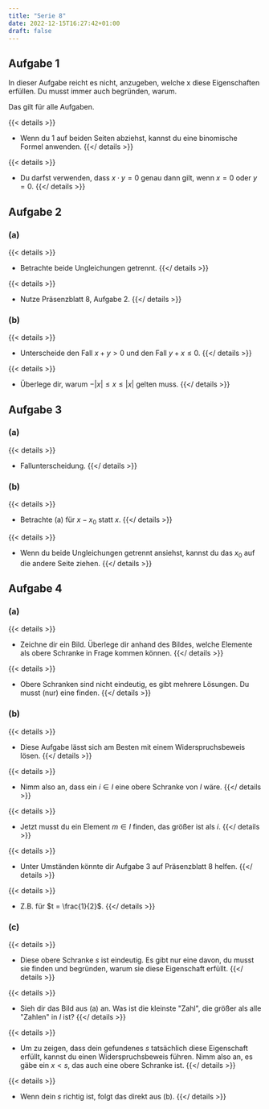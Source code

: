 ```yaml
---
title: "Serie 8"
date: 2022-12-15T16:27:42+01:00
draft: false
---
```


## Aufgabe 1

In dieser Aufgabe reicht es nicht, anzugeben, welche x diese Eigenschaften erfüllen. Du musst immer auch begründen, warum.

Das gilt für alle Aufgaben.

{{< details >}}
- Wenn du 1 auf beiden Seiten abziehst, kannst du eine binomische Formel anwenden.
{{</ details >}}

{{< details >}}
- Du darfst verwenden, dass $x \cdot y = 0$ genau dann gilt, wenn $x = 0$ oder $y = 0$.
{{</ details >}}

## Aufgabe 2

### (a)

{{< details >}}
- Betrachte beide Ungleichungen getrennt.
{{</ details >}}

{{< details >}}
- Nutze Präsenzblatt 8, Aufgabe 2.
{{</ details >}}

### (b)

{{< details >}}
- Unterscheide den Fall $x+y > 0$ und den Fall $y+x \leq 0$.
{{</ details >}}

{{< details >}}
- Überlege dir, warum $-|x| \leq x \leq |x|$ gelten muss.
{{</ details >}}

## Aufgabe 3

### (a)

{{< details >}}
- Fallunterscheidung.
{{</ details >}}

### (b)

{{< details >}}
- Betrachte (a) für $x-x_0$ statt $x$.
{{</ details >}}

{{< details >}}
- Wenn du beide Ungleichungen getrennt ansiehst, kannst du das $x_0$ auf die andere Seite ziehen.
{{</ details >}}

## Aufgabe 4

### (a)

{{< details >}}
- Zeichne dir ein Bild. Überlege dir anhand des Bildes, welche Elemente als obere Schranke in Frage kommen können.
{{</ details >}}

{{< details >}}
- Obere Schranken sind nicht eindeutig, es gibt mehrere Lösungen. Du musst (nur) eine finden.
{{</ details >}}

### (b)

{{< details >}}
- Diese Aufgabe lässt sich am Besten mit einem Widerspruchsbeweis lösen.
{{</ details >}}

{{< details >}}
- Nimm also an, dass ein $i \in I$ eine obere Schranke von $I$ wäre.
{{</ details >}}

{{< details >}}
- Jetzt musst du ein Element $m \in I$ finden, das größer ist als $i$.
{{</ details >}}

{{< details >}}
- Unter Umständen könnte dir Aufgabe 3 auf Präsenzblatt 8 helfen.
{{</ details >}}

{{< details >}}
- Z.B. für $t = \frac{1}{2}$.
{{</ details >}}

### (c)

{{< details >}}
- Diese obere Schranke $s$ ist eindeutig. Es gibt nur eine davon, du musst sie finden und begründen, warum sie diese Eigenschaft erfüllt.
{{</ details >}}

{{< details >}}
- Sieh dir das Bild aus (a) an. Was ist die kleinste "Zahl", die größer als alle "Zahlen" in $I$ ist?
{{</ details >}}

{{< details >}}
- Um zu zeigen, dass dein gefundenes $s$ tatsächlich diese Eigenschaft erfüllt, kannst du einen Widerspruchsbeweis führen. Nimm also an, es gäbe ein $x < s$, das auch eine obere Schranke ist.
{{</ details >}}

{{< details >}}
- Wenn dein $s$ richtig ist, folgt das direkt aus (b).
{{</ details >}}